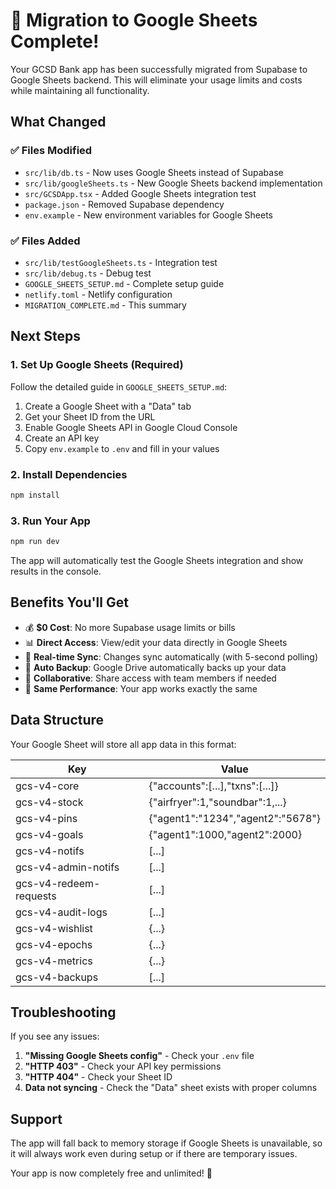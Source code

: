 # 🎉 Migration to Google Sheets Complete!

Your GCSD Bank app has been successfully migrated from Supabase to Google Sheets backend. This will eliminate your usage limits and costs while maintaining all functionality.

## What Changed

### ✅ Files Modified
- `src/lib/db.ts` - Now uses Google Sheets instead of Supabase
- `src/lib/googleSheets.ts` - New Google Sheets backend implementation
- `src/GCSDApp.tsx` - Added Google Sheets integration test
- `package.json` - Removed Supabase dependency
- `env.example` - New environment variables for Google Sheets

### ✅ Files Added
- `src/lib/testGoogleSheets.ts` - Integration test
- `src/lib/debug.ts` - Debug test
- `GOOGLE_SHEETS_SETUP.md` - Complete setup guide
- `netlify.toml` - Netlify configuration
- `MIGRATION_COMPLETE.md` - This summary

## Next Steps

### 1. Set Up Google Sheets (Required)
Follow the detailed guide in `GOOGLE_SHEETS_SETUP.md`:

1. Create a Google Sheet with a "Data" tab
2. Get your Sheet ID from the URL
3. Enable Google Sheets API in Google Cloud Console
4. Create an API key
5. Copy `env.example` to `.env` and fill in your values

### 2. Install Dependencies
```bash
npm install
```

### 3. Run Your App
```bash
npm run dev
```

The app will automatically test the Google Sheets integration and show results in the console.

## Benefits You'll Get

- 💰 **$0 Cost**: No more Supabase usage limits or bills
- 📊 **Direct Access**: View/edit your data directly in Google Sheets
- 🔄 **Real-time Sync**: Changes sync automatically (with 5-second polling)
- 💾 **Auto Backup**: Google Drive automatically backs up your data
- 👥 **Collaborative**: Share access with team members if needed
- 🚀 **Same Performance**: Your app works exactly the same

## Data Structure

Your Google Sheet will store all app data in this format:

| Key | Value |
|-----|-------|
| gcs-v4-core | {"accounts":[...],"txns":[...]} |
| gcs-v4-stock | {"airfryer":1,"soundbar":1,...} |
| gcs-v4-pins | {"agent1":"1234","agent2":"5678"} |
| gcs-v4-goals | {"agent1":1000,"agent2":2000} |
| gcs-v4-notifs | [...] |
| gcs-v4-admin-notifs | [...] |
| gcs-v4-redeem-requests | [...] |
| gcs-v4-audit-logs | [...] |
| gcs-v4-wishlist | {...} |
| gcs-v4-epochs | {...} |
| gcs-v4-metrics | {...} |
| gcs-v4-backups | [...] |

## Troubleshooting

If you see any issues:

1. **"Missing Google Sheets config"** - Check your `.env` file
2. **"HTTP 403"** - Check your API key permissions
3. **"HTTP 404"** - Check your Sheet ID
4. **Data not syncing** - Check the "Data" sheet exists with proper columns

## Support

The app will fall back to memory storage if Google Sheets is unavailable, so it will always work even during setup or if there are temporary issues.

Your app is now completely free and unlimited! 🎉